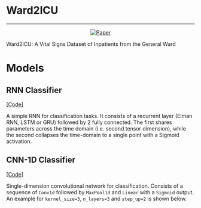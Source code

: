 # Ward2ICU
---

<div align="center">
  
[![Paper](http://img.shields.io/badge/paper-arxiv.1001.2234-B31B1B.svg)](https://arxiv.org/abs/1910.00752)

</div>

Ward2ICU: A Vital Signs Dataset of Inpatients from the General Ward

# Models

## RNN Classifier
[\[Code\]](https://github.com/3778/data-synthesis/blob/master/ward2icu/models/classifiers.py)

A simple RNN for classification tasks. It consists of a recurrent layer (Elman RNN, LSTM or GRU) followed by 2 fully connected. The first shares parameters across the time domain (i.e. second tensor dimension), while the second collapses the time-domain to a single point with a Sigmoid activation.

## CNN-1D Classifier
[\[Code\]](https://github.com/3778/data-synthesis/blob/master/ward2icu/models/classifiers.py)

Single-dimension convolutional network for classification. Consists of a sequence of `Conv1d` followed by `MaxPool1d` and `Linear` with a `Sigmoid` output. An example for `kernel_size=3`, `n_layers=3` and `step_up=2` is shown below.

